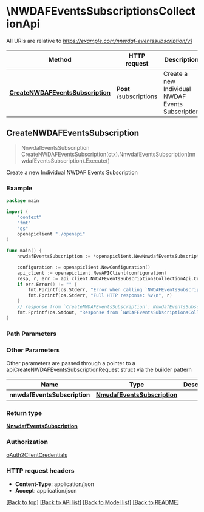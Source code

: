 # \NWDAFEventsSubscriptionsCollectionApi

All URIs are relative to *https://example.com/nnwdaf-eventssubscription/v1*

Method | HTTP request | Description
------------- | ------------- | -------------
[**CreateNWDAFEventsSubscription**](NWDAFEventsSubscriptionsCollectionApi.md#CreateNWDAFEventsSubscription) | **Post** /subscriptions | Create a new Individual NWDAF Events Subscription



## CreateNWDAFEventsSubscription

> NnwdafEventsSubscription CreateNWDAFEventsSubscription(ctx).NnwdafEventsSubscription(nnwdafEventsSubscription).Execute()

Create a new Individual NWDAF Events Subscription

### Example

```go
package main

import (
    "context"
    "fmt"
    "os"
    openapiclient "./openapi"
)

func main() {
    nnwdafEventsSubscription := *openapiclient.NewNnwdafEventsSubscription([]openapiclient.EventSubscription{*openapiclient.NewEventSubscription(*openapiclient.NewNwdafEvent())}) // NnwdafEventsSubscription | 

    configuration := openapiclient.NewConfiguration()
    api_client := openapiclient.NewAPIClient(configuration)
    resp, r, err := api_client.NWDAFEventsSubscriptionsCollectionApi.CreateNWDAFEventsSubscription(context.Background()).NnwdafEventsSubscription(nnwdafEventsSubscription).Execute()
    if err.Error() != "" {
        fmt.Fprintf(os.Stderr, "Error when calling `NWDAFEventsSubscriptionsCollectionApi.CreateNWDAFEventsSubscription``: %v\n", err)
        fmt.Fprintf(os.Stderr, "Full HTTP response: %v\n", r)
    }
    // response from `CreateNWDAFEventsSubscription`: NnwdafEventsSubscription
    fmt.Fprintf(os.Stdout, "Response from `NWDAFEventsSubscriptionsCollectionApi.CreateNWDAFEventsSubscription`: %v\n", resp)
}
```

### Path Parameters



### Other Parameters

Other parameters are passed through a pointer to a apiCreateNWDAFEventsSubscriptionRequest struct via the builder pattern


Name | Type | Description  | Notes
------------- | ------------- | ------------- | -------------
 **nnwdafEventsSubscription** | [**NnwdafEventsSubscription**](NnwdafEventsSubscription.md) |  | 

### Return type

[**NnwdafEventsSubscription**](NnwdafEventsSubscription.md)

### Authorization

[oAuth2ClientCredentials](../README.md#oAuth2ClientCredentials)

### HTTP request headers

- **Content-Type**: application/json
- **Accept**: application/json

[[Back to top]](#) [[Back to API list]](../README.md#documentation-for-api-endpoints)
[[Back to Model list]](../README.md#documentation-for-models)
[[Back to README]](../README.md)

